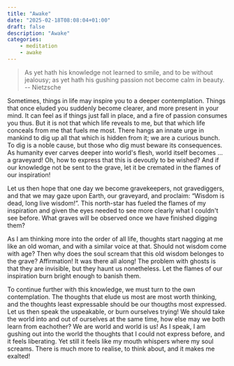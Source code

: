 ```yaml
---
title: "Awake"
date: "2025-02-18T08:08:04+01:00"
draft: false
description: "Awake"
categories: 
    - meditation
    - awake
---
```


> As yet hath his knowledge not learned to smile, and to be without jealousy; as yet hath his gushing passion not become calm in beauty. -- Nietzsche

Sometimes, things in life may inspire you to a deeper contemplation. Things that once eluded you suddenly become clearer, and more present in your mind. It can feel as if things just fall in place, and a fire of passion consumes you thus. But it is not that which life reveals to me, but that which life conceals from me that fuels me most. There hangs an innate urge in mankind to dig up all that which is hidden from it; we are a curious bunch. To dig is a noble cause, but those who dig must beware its consequences. As humanity ever carves deeper into world's flesh, world itself becomes ... a graveyard! Oh, how to express that this is devoutly to be wished? And if our knowledge not be sent to the grave, let it be cremated in the flames of our inspiration! 

Let us then hope that one day we become gravekeepers, not gravediggers, and that we may gaze upon Earth, our graveyard, and proclaim: “Wisdom is dead, long live wisdom!”. This north-star has fueled the flames of my inspiration and given the eyes needed to see more clearly what I couldn't see before. What graves will be observed once we have finished digging them? 

As I am thinking more into the order of all life, thoughts start nagging at me like an old woman, and with a similar voice at that. Should not wisdom come with age? Then why does the soul scream that this old wisdom belonges to the grave? Affirmation! It was there all along! The problem with ghosts is that they are invisible, but they haunt us nonetheless. Let the flames of our inspiration burn bright enough to banish them. 

To continue further with this knowledge, we must turn to the own contemplation. The thoughts that elude us most are most worth thinking, and the thoughts least expressable should be our thougths most expressed. Let us then speak the uspeakable, or burn ourselves trying! We should take the world into and out of ourselves at the same time, how else may we both learn from eachother? We are world and world is us! As I speak, I am gushing out into the world the thoughts that I could not express before, and it feels liberating. Yet still it feels like my mouth whispers where my soul screams. There is much more to realise, to think about, and it makes me exalted!